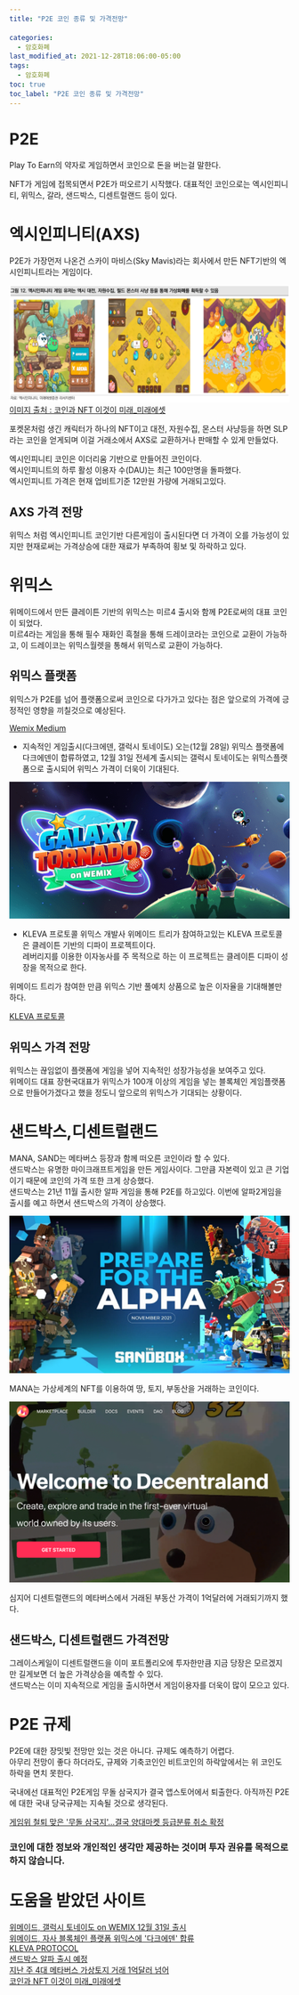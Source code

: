 ```yaml
---
title: "P2E 코인 종류 및 가격전망"

categories:
  - 암호화폐
last_modified_at: 2021-12-28T18:06:00-05:00
tags:
  - 암호화폐
toc: true
toc_label: "P2E 코인 종류 및 가격전망"
---
```


# P2E
Play To Earn의 약자로 게임하면서 코인으로 돈을 버는걸 말한다. <br>

NFT가 게임에 접목되면서 P2E가 떠오르기 시작했다. 대표적인 코인으로는 엑시인피니티, 위믹스, 갈라, 샌드박스, 디센트럴랜드 등이 있다.

# 엑시인피니티(AXS)
P2E가 가장먼저 나온건 스카이 마비스(Sky Mavis)라는 회사에서 만든 NFT기반의 엑시인피니트라는 게임이다.<br>

![Image Alt 텍스트](/assets/img/crypto/axs.png) <br>
[이미지 출처 : 코인과 NFT 이것이 미래_미래에셋](https://securities.miraeasset.com/bbs/maildownload/2021120314230585_154)

포켓몬처럼 생긴 캐릭터가 하나의 NFT이고 대전, 자원수집, 몬스터 사냥등을 하면 SLP라는 코인을 얻게되며 이걸 거래소에서 AXS로 교환하거나 판매할 수 있게 만들었다.<br>

엑시인피니티 코인은 이더리움 기반으로 만들어진 코인이다.<br>
엑시인피니트의 하루 활성 이용자 수(DAU)는 최근 100만명을 돌파했다. <br>
엑시인피니트 가격은 현재 업비트기준 12만원 가량에 거래되고있다. 

## AXS 가격 전망
위믹스 처럼 엑시인피니트 코인기반 다른게임이 출시된다면 더 가격이 오를 가능성이 있지만 현재로써는 가격상승에 대한 재료가 부족하여 횡보 및 하락하고 있다.

# 위믹스
위메이드에서 만든 클레이튼 기반의 위믹스는 미르4 출시와 함께 P2E로써의 대표 코인이 되었다. <br>
미르4라는 게임을 통해 필수 재화인 흑철을 통해 드레이코라는 코인으로 교환이 가능하고, 이 드레이코는 위믹스월렛을 통해서 위믹스로 교환이 가능하다.<br>

## 위믹스 플랫폼
위믹스가 P2E를 넘어 플랫폼으로써 코인으로 다가가고 있다는 점은 앞으로의 가격에 긍정적인 영향을 끼칠것으로 예상된다. <br>

[Wemix Medium](https://wemixnetwork.medium.com/)<br>

- 지속적인 게임출시(다크에덴, 갤럭시 토네이도)
오는(12월 28일) 위믹스 플랫폼에 다크에덴이 합류하였고, 12월 31일 전세계 출시되는 갤럭시 토네이도는 위믹스플랫폼으로 출시되어 위믹스 가격이 더욱이 기대된다.

![Image Alt 텍스트](/assets/img/crypto/galaxy.png) <br>

- KLEVA 프로토콜 
위믹스 개발사 위메이드 트리가 참여하고있는 KLEVA 프로토콜은 클레이튼 기반의 디파이 프로젝트이다.<br>
레버리지를 이용한 이자농사를 주 목적으로 하는 이 프로젝트는 클레이튼 디파이 성장을 목적으로 한다.<br>

위메이드 트리가 참여한 만큼 위믹스 기반 풀예치 상품으로 높은 이자율을 기대해볼만 하다.

[KLEVA 프로토콜](https://wemixnetwork.medium.com/)<br>

## 위믹스 가격 전망
위믹스는 끊임없이 플랫폼에 게임을 넣어 지속적인 성장가능성을 보여주고 있다.<br>
위메이드 대표 장현국대표가 위믹스가 100개 이상의 게임을 넣는 블록체인 게임플랫폼으로 만들어가겠다고 했을 정도니 앞으로의 위믹스가 기대되는 상황이다.

# 샌드박스,디센트럴랜드
MANA, SAND는 메타버스 등장과 함께 떠오른 코인이라 할 수 있다.<br>
샌드박스는 유명한 마이크래프트게임을 만든 게임사이다. 그만큼 자본력이 있고 큰 기업이기 때문에 코인의 가격 또한 크게 상승했다. <br>
샌드박스는 21년 11월 출시한 알파 게임을 통해 P2E를 하고있다. 이번에 알파2게임을 출시를 예고 하면서 샌드박스의 가격이 상승했다.

![Image Alt 텍스트](/assets/img/crypto/sandbox.png) <br>

MANA는 가상세계의 NFT를 이용하여 땅, 토지, 부동산을 거래하는 코인이다.

![Image Alt 텍스트](/assets/img/crypto/mana.png) <br>

심지어 디센트럴랜드의 메타버스에서 거래된 부동산 가격이 1억달러에 거래되기까지 했다.

## 샌드박스, 디센트럴랜드 가격전망
그레이스케일이 디센트럴랜드을 이미 포트폴리오에 투자한만큼 지금 당장은 모르겠지만 길게보면 더 높은 가격상승을 예측할 수 있다.<br>
샌드박스는 이미 지속적으로 게임을 출시하면서 게임이용자를 더욱이 많이 모으고 있다.

# P2E 규제
P2E에 대한 장밋빛 전망만 있는 것은 아니다. 규제도 예측하기 어렵다.<br>
아무리 전망이 좋다 하더라도, 규제와 기축코인인 비트코인의 하락앞에서는 위 코인도 하락을 면치 못한다.

국내에선 대표적인 P2E게임 무돌 삼국지가 결국 앱스토어에서 퇴출한다. 아직까진 P2E에 대한 국내 당국규제는 지속될 것으로 생각된다.

[게임위 철퇴 맞은 '무돌 삼국지'...결국 양대마켓 등급분류 취소 확정](https://www.techm.kr/news/articleView.html?idxno=92488)

### 코인에 대한 정보와 개인적인 생각만 제공하는 것이며 투자 권유를 목적으로 하지 않습니다.

# 도움을 받았던 사이트
[위메이드, 갤럭시 토네이도 on WEMIX 12월 31일 출시](https://zdnet.co.kr/view/?no=20211227104710) <br>
[위메이드, 자사 블록체인 플랫폼 위믹스에 '다크에덴' 합류](https://www.news1.kr/articles/?4536429)<br>
[KLEVA PROTOCOL](https://docs.kleva.io/v/kor/)<br>
[샌드박스 알파 출시 예정](https://www.steemcoinpan.com/hive-101145/@donekim/3evmg5-sandbox)<br>
[지난 주 4대 메타버스 가상토지 거래 1억달러 넘어](https://www.coindeskkorea.com/news/articleView.html?idxno=76480)<br>
[코인과 NFT 이것이 미래_미래에셋](https://securities.miraeasset.com/bbs/maildownload/2021120314230585_154)
